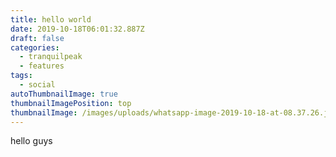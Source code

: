 ```yaml
---
title: hello world
date: 2019-10-18T06:01:32.887Z
draft: false
categories:
  - tranquilpeak
  - features
tags:
  - social
autoThumbnailImage: true
thumbnailImagePosition: top
thumbnailImage: /images/uploads/whatsapp-image-2019-10-18-at-08.37.26.jpeg
---
```

hello guys
